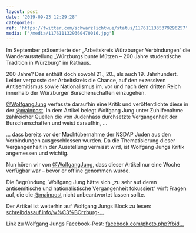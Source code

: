 ```yaml
---
layout: post
date: '2019-09-23 12:29:28'
categories: 
ref: 'https://twitter.com/schwarzlichtwue/status/1176111335379296257'
media: ['/media/1176111329360470016.jpg']
---
```

Im September präsentierte der „Arbeitskreis Würzburger Verbindungen“ die Wanderausstellung „Würzburgs bunte Mützen – 200 Jahre studentische Tradition in Würzburg“ im Rathaus.



 

200 Jahre? Das enthält doch sowohl 21., 20., als auch 19. Jahrhundert. Leider verpasste der Arbeitskreis die Chance, auf den exzessiven Antisemitismus sowie Nationalismus im, vor und nach dem dritten Reich innerhalb der Würzburger Burschenschaften einzugehen.

[@WolfgangJung](https://twitter.com/WolfgangJung) verfasste daraufhin eine Kritik und veröffentlichte diese in der [@mainpost](https://twitter.com/mainpost). In dem Artikel belegt Wolfgang Jung unter Zuhilfenahme zahlreicher Quellen die von Judenhass durchsetzte Vergangenheit der Burschenschaften und weist daraufhin, …

… dass bereits vor der Machtübernahme der NSDAP Juden aus den Verbindungen ausgeschlossen wurden. Da die Thematisierung dieser Vergangenheit in der Ausstellung vermisst wird, ist Wolfgang Jungs Kritik angemessen und wichtig.

Nun hören wir von [@WolfgangJung](https://twitter.com/WolfgangJung), dass dieser Artikel nur eine Woche verfügbar war – bevor er offline genommen wurde.

Die Begründung, Wolfgang Jung hätte sich „zu sehr auf deren antisemitische und nationalistische Vergangenheit fokussiert“ wirft Fragen auf, die die [@mainpost](https://twitter.com/mainpost) nicht unbeantwortet lassen sollte.

Der Artikel ist weiterhin auf Wolfgang Jungs Block zu lesen: [schreibdasauf.info/w%C3%BCrzburg-…](https://www.schreibdasauf.info/w%C3%BCrzburg-geschichten/k%C3%A4mpfe-um-leben-tod-und-seelenheil/w%C3%BCrzburgs-akademischer-antisemitismus/)

Link zu Wolfgang Jungs Facebook-Post: [facebook.com/photo.php?fbid…](https://www.facebook.com/photo.php?fbid=2719791888033218)